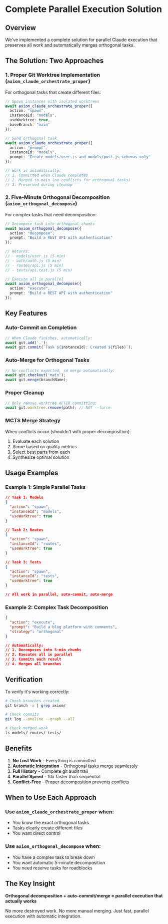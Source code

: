 # Complete Parallel Execution Solution

## Overview

We've implemented a complete solution for parallel Claude execution that preserves all work and automatically merges orthogonal tasks.

## The Solution: Two Approaches

### 1. Proper Git Worktree Implementation (`axiom_claude_orchestrate_proper`)

For orthogonal tasks that create different files:

```typescript
// Spawn instances with isolated worktrees
await axiom_claude_orchestrate_proper({
  action: "spawn",
  instanceId: "models",
  useWorktree: true,
  baseBranch: "main"
});

// Send orthogonal task
await axiom_claude_orchestrate_proper({
  action: "prompt",
  instanceId: "models",
  prompt: "Create models/user.js and models/post.js schemas only"
});

// Work is automatically:
// 1. Committed when Claude completes
// 2. Merged to main (no conflicts for orthogonal tasks)
// 3. Preserved during cleanup
```

### 2. Five-Minute Orthogonal Decomposition (`axiom_orthogonal_decompose`)

For complex tasks that need decomposition:

```typescript
// Decompose task into orthogonal chunks
await axiom_orthogonal_decompose({
  action: "decompose",
  prompt: "Build a REST API with authentication"
});

// Returns:
// - models/user.js (5 min)
// - auth/auth.js (5 min)
// - routes/api.js (5 min)
// - tests/api.test.js (5 min)

// Execute all in parallel
await axiom_orthogonal_decompose({
  action: "execute",
  prompt: "Build a REST API with authentication"
});
```

## Key Features

### Auto-Commit on Completion
```typescript
// When Claude finishes, automatically:
await git.add('.');
await git.commit(`Task ${instanceId}: Created ${files}`);
```

### Auto-Merge for Orthogonal Tasks
```typescript
// No conflicts expected, so merge automatically:
await git.checkout('main');
await git.merge(branchName);
```

### Proper Cleanup
```typescript
// Only remove worktree AFTER committing:
await git.worktree.remove(path); // NOT --force
```

### MCTS Merge Strategy
When conflicts occur (shouldn't with proper decomposition):
1. Evaluate each solution
2. Score based on quality metrics
3. Select best parts from each
4. Synthesize optimal solution

## Usage Examples

### Example 1: Simple Parallel Tasks
```json
// Task 1: Models
{
  "action": "spawn",
  "instanceId": "models",
  "useWorktree": true
}

// Task 2: Routes
{
  "action": "spawn", 
  "instanceId": "routes",
  "useWorktree": true
}

// Task 3: Tests
{
  "action": "spawn",
  "instanceId": "tests",
  "useWorktree": true
}

// All work in parallel, auto-commit, auto-merge
```

### Example 2: Complex Task Decomposition
```json
{
  "action": "execute",
  "prompt": "Build a blog platform with comments",
  "strategy": "orthogonal"
}

// Automatically:
// 1. Decomposes into 5-min chunks
// 2. Executes all in parallel
// 3. Commits each result
// 4. Merges all branches
```

## Verification

To verify it's working correctly:

```bash
# Check branches created
git branch -a | grep axiom/

# Check commits
git log --oneline --graph --all

# Check merged work
ls models/ routes/ tests/
```

## Benefits

1. **No Lost Work** - Everything is committed
2. **Automatic Integration** - Orthogonal tasks merge seamlessly
3. **Full History** - Complete git audit trail
4. **Parallel Speed** - 10x faster than sequential
5. **Conflict-Free** - Proper decomposition prevents conflicts

## When to Use Each Approach

### Use `axiom_claude_orchestrate_proper` when:
- You know the exact orthogonal tasks
- Tasks clearly create different files
- You want direct control

### Use `axiom_orthogonal_decompose` when:
- You have a complex task to break down
- You want automatic 5-minute decomposition
- You need reserve tasks for roadblocks

## The Key Insight

**Orthogonal decomposition + auto-commit/merge = parallel execution that actually works**

No more destroyed work. No more manual merging. Just fast, parallel execution with automatic integration.